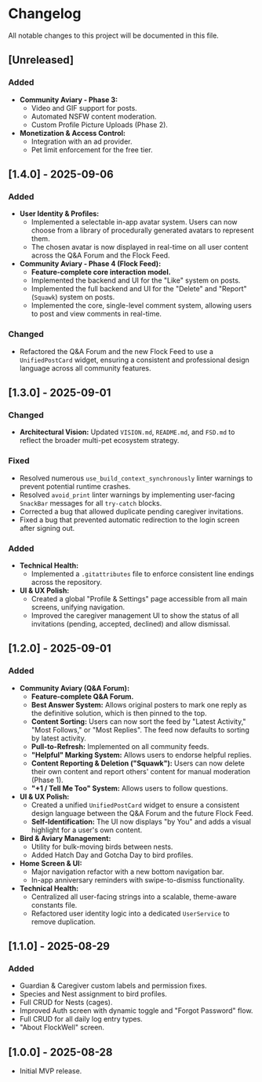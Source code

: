 # Changelog

All notable changes to this project will be documented in this file.

## [Unreleased]

### Added
- **Community Aviary - Phase 3:**
  - Video and GIF support for posts.
  - Automated NSFW content moderation.
  - Custom Profile Picture Uploads (Phase 2).
- **Monetization & Access Control:**
  - Integration with an ad provider.
  - Pet limit enforcement for the free tier.

## [1.4.0] - 2025-09-06

### Added
- **User Identity & Profiles:**
  - Implemented a selectable in-app avatar system. Users can now choose from a library of procedurally generated avatars to represent them.
  - The chosen avatar is now displayed in real-time on all user content across the Q&A Forum and the Flock Feed.
- **Community Aviary - Phase 4 (Flock Feed):**
  - **Feature-complete core interaction model.**
  - Implemented the backend and UI for the "Like" system on posts.
  - Implemented the full backend and UI for the "Delete" and "Report" (`Squawk`) system on posts.
  - Implemented the core, single-level comment system, allowing users to post and view comments in real-time.

### Changed
- Refactored the Q&A Forum and the new Flock Feed to use a `UnifiedPostCard` widget, ensuring a consistent and professional design language across all community features.

## [1.3.0] - 2025-09-01

### Changed
- **Architectural Vision:** Updated `VISION.md`, `README.md`, and `FSD.md` to reflect the broader multi-pet ecosystem strategy.

### Fixed
- Resolved numerous `use_build_context_synchronously` linter warnings to prevent potential runtime crashes.
- Resolved `avoid_print` linter warnings by implementing user-facing `SnackBar` messages for all `try-catch` blocks.
- Corrected a bug that allowed duplicate pending caregiver invitations.
- Fixed a bug that prevented automatic redirection to the login screen after signing out.

### Added
- **Technical Health:**
  - Implemented a `.gitattributes` file to enforce consistent line endings across the repository.
- **UI & UX Polish:**
  - Created a global "Profile & Settings" page accessible from all main screens, unifying navigation.
  - Improved the caregiver management UI to show the status of all invitations (pending, accepted, declined) and allow dismissal.

## [1.2.0] - 2025-09-01

### Added
- **Community Aviary (Q&A Forum):**
  - **Feature-complete Q&A Forum.**
  - **Best Answer System:** Allows original posters to mark one reply as the definitive solution, which is then pinned to the top.
  - **Content Sorting:** Users can now sort the feed by "Latest Activity," "Most Follows," or "Most Replies". The feed now defaults to sorting by latest activity.
  - **Pull-to-Refresh:** Implemented on all community feeds.
  - **"Helpful" Marking System:** Allows users to endorse helpful replies.
  - **Content Reporting & Deletion ("Squawk"):** Users can now delete their own content and report others' content for manual moderation (Phase 1).
  - **"+1 / Tell Me Too" System:** Allows users to follow questions.
- **UI & UX Polish:**
  - Created a unified `UnifiedPostCard` widget to ensure a consistent design language between the Q&A Forum and the future Flock Feed.
  - **Self-Identification:** The UI now displays "by You" and adds a visual highlight for a user's own content.
- **Bird & Aviary Management:**
  - Utility for bulk-moving birds between nests.
  - Added Hatch Day and Gotcha Day to bird profiles.
- **Home Screen & UI:**
  - Major navigation refactor with a new bottom navigation bar.
  - In-app anniversary reminders with swipe-to-dismiss functionality.
- **Technical Health:**
  - Centralized all user-facing strings into a scalable, theme-aware constants file.
  - Refactored user identity logic into a dedicated `UserService` to remove duplication.

## [1.1.0] - 2025-08-29

### Added
- Guardian & Caregiver custom labels and permission fixes.
- Species and Nest assignment to bird profiles.
- Full CRUD for Nests (cages).
- Improved Auth screen with dynamic toggle and "Forgot Password" flow.
- Full CRUD for all daily log entry types.
- "About FlockWell" screen.

## [1.0.0] - 2025-08-28
- Initial MVP release.